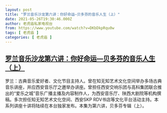 ```yaml
---
layout: post
title: "罗兰音乐沙龙第六讲：你好命运—贝多芬的音乐人生（上）"
date: 2021-05-26T19:30:46.000Z
author: 老虎庙私家电视台
from: https://www.youtube.com/watch?v=DKbDkpRqu0w
tags: [ 老虎庙 ]
categories: [ 老虎庙 ]
---
```

<!--1622057446000-->
[罗兰音乐沙龙第六讲：你好命运—贝多芬的音乐人生（上）](https://www.youtube.com/watch?v=DKbDkpRqu0w)
------

<div>
罗兰：古典音乐爱好者、文化节目主持人。曾在知无知艺术文化空间举办多场古典音乐讲座，并应西安音乐厅之邀举办讲座。曾担任西安交响乐团与高科集团联合推出的“爱乐之城”音乐广播主播及内容制作人，为西安音乐厅、陕西大剧院等机构撰稿。多次担任知无知艺术文化空间、西安SKP RDV书店等文化平台活动主持。本系列讲座十讲将陆续在本台独家发布。本集为第六讲，贝多芬专辑（上）。
</div>

